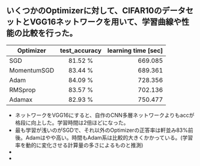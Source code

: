 ## いくつかのOptimizerに対して、CIFAR10のデータセットとVGG16ネットワークを用いて、学習曲線や性能の比較を行った。

| Optimizer   |      test_accuracy      |  learning time [sec] |
|----------|:-------------:|------:|
| SGD |  81.52 % | 669.085 |
| MomentumSGD |  83.44 % | 689.361 |
| Adam |    84.09 %  |   728.356 |
| RMSprop | 83.57 %  |    702.136 |
| Adamax | 82.93 % |    750.477 |


- ネットワークをVGG16にすると、自作のCNN多層ネットワークよりもaccが格段に向上した。学習時間は2倍ほどになった。
- 最も学習が浅いのがSGDで、それ以外のOptimizerの正答率は軒並み83%前後。Adamはやや高い。時間もAdam系は比較的大きくかかっている。(学習率を動的に変化させる計算量の多さによるものと推測)
- 
- 
